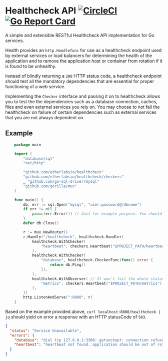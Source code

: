 # Healthcheck API [![CircleCI](https://circleci.com/gh/etherlabsio/healthcheck/tree/master.svg?style=svg)](https://circleci.com/gh/etherlabsio/healthcheck/tree/master) [![Go Report Card](https://goreportcard.com/badge/github.com/etherlabsio/healthcheck)](https://goreportcard.com/report/github.com/etherlabsio/healthcheck)

A simple and extensible RESTful Healthcheck API implementation for Go services.

Health provides an `http.Handlefunc` for use as a healthcheck endpoint used by external services or load balancers
for determining the health of the application and to remove the application host or container from rotation if it is found to be unhealthy.

Instead of blindly returning a `200` HTTP status code, a healthcheck endpoint should test all the mandatory dependencies that are essential for proper functioning of a web service.

Implementing the `Checker` interface and passing it on to healthcheck allows you to test the the dependencies such as a database connection, caches, files and even external services you rely on. You may choose to not fail the healthcheck on failure of certain dependencies such as external services that you are not always dependent on.

## Example

```GO
    package main

    import (
        "database/sql"
        "net/http"

        "github.com/etherlabsio/healthcheck"
        "github.com/etherlabsio/healthcheck/checkers"
        _ "github.com/go-sql-driver/mysql"
        "github.com/gorilla/mux"
    )

    func main() {
        db, err := sql.Open("mysql", "user:password@/dbname")
        if err != nil {
            panic(err.Error()) // Just for example purpose. You should use proper error handling instead of panic
        }
        defer db.Close()

        r := mux.NewRouter()
        r.Handle("/healthcheck", healthcheck.Handler(
            healthcheck.WithChecker(
                "heartbeat", checkers.Heartbeat("$PROJECT_PATH/heartbeat"),
            ),
            healthcheck.WithChecker(
                "database", healthcheck.CheckerFunc(func() error {
                    return db.Ping()
                }),
            ),
            healthcheck.WithObserver( // It won't fail the whole status
                "metrics", checkers.Heartbeat("$PROJECT_PATH/metrics"),
            ),
        ))
        http.ListenAndServe(":8080", r)
    }
```

Based on the example provided above, `curl localhost:8080/healthcheck | jq` should yield on error a response with an HTTP statusCode of `503`.

``` JSON
{
  "status": "Service Unavailable",
  "errors": {
    "database": "dial tcp 127.0.0.1:3306: getsockopt: connection refused",
    "heartbeat": "heartbeat not found. application should be out of rotation"
  }
}
```

